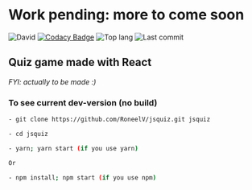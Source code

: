 # Work pending: more to come soon

![David](https://img.shields.io/david/RoneelV/jsquiz.svg?style=flat-square)
[![Codacy Badge](https://api.codacy.com/project/badge/Grade/3b95649e04b54849800f77c7319b5e48)](https://www.codacy.com/manual/RoneelV/jsquiz?utm_source=github.com&utm_medium=referral&utm_content=RoneelV/jsquiz&utm_campaign=Badge_Grade)
![Top lang](https://img.shields.io/github/languages/top/RoneelV/jsquiz.svg?style=flat-square)
![Last commit](https://img.shields.io/github/last-commit/RoneelV/jsquiz.svg?style=flat-square)

## Quiz game made with React

_FYI: actually to be made :)_

### To see current dev-version (no build)

```sh
- git clone https://github.com/RoneelV/jsquiz.git jsquiz

- cd jsquiz

- yarn; yarn start (if you use yarn)

Or

- npm install; npm start (if you use npm)
```
